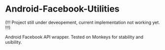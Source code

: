 Android-Facebook-Utilities
==========================

(!!! Project still under deveopement, current implementation not working yet. !!!)

Android Facebook API wrapper. Tested on Monkeys for stability and usibility.